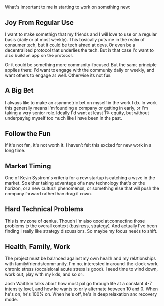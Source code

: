 ---
---

What's important to me in starting to work on something new:

## Joy From Regular Use

I want to make somethign that my friends and I will love to use on a regular basis (daily or at most weekly). This basically puts me in the
realm of consumer tech, but it could be tech aimed at devs. Or even be a decentralized protocol that underlies the tech. But in that case
I'd want to also build an app on the protocol.

Or it could be something more community-focused. But the same principle applies there: I'd want to engage with the community daily or
weekly, and want others to engage as well. Otherwise its not fun.

## A Big Bet

I always like to make an asymmetric bet on myself in the work I do. In work this generally means I'm founding a company or getting in early,
or I'm taking a very senior role. Ideally I'd want at least 1% equity, but without underpaying myself too much like I have been in the past.

## Follow the Fun

If it's not fun, it's not worth it. I haven't felt this excited for new work in a long time.

## Market Timing

One of Kevin Systrom's criteria for a new startup is catching a wave in the market. So either taking advantage of a new technology that's on
the horizon, or a new cultural phenomenon, or something else that will push the company forward rather than drag it down.

## Hard Technical Problems

This is my zone of genius. Though I'm also good at connecting those problems to the overall context (business, strategy). And actually I've
been finding I really like strategy discussions. So maybe my focus needs to shift.

## Health, Family, Work

The project must be balanced against my own health and my relationships with family/friends/community. I'm not interested in
around-the-clock work, chronic stress (occaisional acute stress is good). I need time to wind down, work out, play with my kids, and so on.

Josh Waitzkin talks about how most ppl go through life at a constant 4-7 intensity level, and how he wants to only alternate between 10 and 0.
When he's on, he's 100% on. When he's off, he's in deep relaxation and recovery mode.
